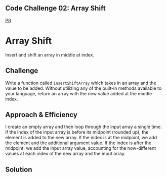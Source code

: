 ## Code Challenge 02: Array Shift
[PR](https://github.com/naseem-401-advanced-javascript/data-structures-and-algorithms)


# Array Shift
Insert and shift an array in middle at index.

## Challenge
Write a function called `insertShiftArray` which takes in an array and the value to be added. Without utilizing any of the built-in methods available to your language, return an array with the new value added at the middle index.

## Approach & Efficiency
I create an empty array and then loop through the input array a single time. If the index of the input array is before its midpoint (rounded up), the element is added to the new array. If the index is at the midpoint, we add the element and the additional argument value. If the index is after the midpoint, we add the input array value, accounting for the now-different values at each index of the new array and the input array.

## Solution

